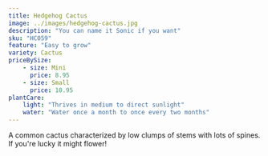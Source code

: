 ```yaml
---
title: Hedgehog Cactus
image: ../images/hedgehog-cactus.jpg
description: "You can name it Sonic if you want"
sku: "HC059"
feature: "Easy to grow"
variety: Cactus
priceBySize: 
    - size: Mini
      price: 8.95
    - size: Small
      price: 10.95
plantCare:
    light: "Thrives in medium to direct sunlight"
    water: "Water once a month to once every two months"
---
```


A common cactus characterized by low clumps of stems with lots of spines. If you're lucky it might flower!